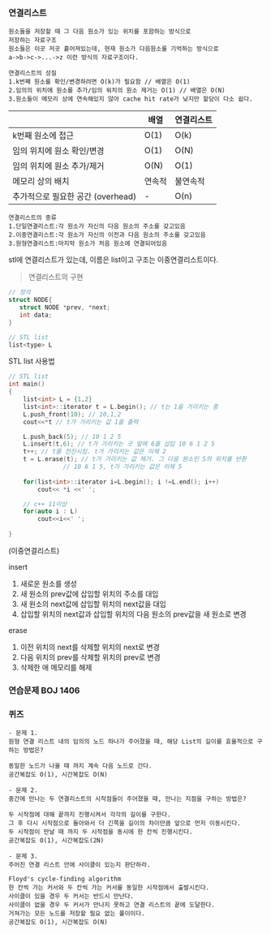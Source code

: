 ### 연결리스트
```
원소들을 저장할 때 그 다음 원소가 있는 위치를 포함하는 방식으로
저장하는 자료구조
원소들은 이곳 저곳 흩어져있는데, 현재 원소가 다음원소를 기억하는 방식으로
a->b->c->...->z 이런 방식의 자료구조이다.

연결리스트의 성질
1.k번째 원소를 확인/변경하려면 O(k)가 필요함 // 배열은 O(1)
2.임의의 위치에 원소를 추가/임의 워치의 원소 제거는 O(1) // 배열은 O(N)
3.원소들이 메모리 상에 연속해있지 않아 cache hit rate가 낮지만 할당이 다소 쉽다.
```
| |배열|연결리스트|
|---|---|---|
|k번째 원소에 접근|O(1)|O(k)|
|임의 위치에 원소 확인/변경|O(1)|O(N)|
|임의 위치에 원소 추가/제거|O(N)|O(1)|
|메모리 상의 배치|연속적|불연속적|
|추가적으로 필요한 공간 (overhead)| - |O(n)|

```
연결리스트의 종류
1.단일연결리스트:각 원소가 자신의 다음 원소의 주소를 갖고있음
2.이중연결리스트:각 원소가 자신의 이전과 다음 원소의 주소를 갖고있음
3.원형연결리스트:마지막 원소가 처음 원소에 연결되어있음
```
stl에 연결리스트가 있는데, 이름은 list이고 구조는 이중연결리스트이다.

> 연결리스트의 구현
```c++
// 정석
struct NODE{
   struct NODE *prev, *next;
   int data;
}

// STL list
list<type> L
```
STL list 사용법
```c++
// STL list
int main()
{
	list<int> L = {1,2}
	list<int>::iterator t = L.begin(); // t는 1을 가리키는 중
	L.push_front(10); // 10,1,2
	cout<<*t // t가 가리키는 값 1을 출력

	L.push_back(5); // 10 1 2 5
	L.insert(t,6); // t가 가리키는 곳 앞에 6을 삽입 10 6 1 2 5
	t++; // t를 전진시킴. t가 가리키는 값은 이제 2
	t = L.erase(t); // t가 가리키는 값 제거. 그 다음 원소인 5의 위치를 반환
		       // 10 6 1 5, t가 가리키는 값은 이제 5
	
	for(list<int>::iterator i=L.begin(); i !=L.end(); i++)
		cout<< *i <<' ';

	// c++ 11이상
	for(auto i : L)
		cout<<i<<' ';
	
}

```
(이중연결리스트)

insert 
1. 새로운 원소를 생성
2. 새 원소의 prev값에 삽입할 위치의 주소를 대입
3. 새 원소의 next값에 삽입할 위치의 next값을 대입
4. 삽입할 위치의 next값과 삽입할 위치의 다음 원소의 prev값을 새 원소로 변경
 
erase
1. 이전 위치의 next를 삭제할 위치의 next로 변경
2. 다음 위치의 prev를 삭제할 위치의 prev로 변경 
3. 삭제한 애 메모리를 해제

### 연습문제 BOJ 1406
### 퀴즈
```
- 문제 1.
원형 연결 리스트 내의 임의의 노드 하나가 주어졌을 때, 해당 List의 길이를 효율적으로 구하는 방법은?

동일한 노드가 나올 때 까지 계속 다음 노드로 간다.
공간복잡도 O(1), 시간복잡도 O(N)

- 문제 2.
중간에 만나는 두 연결리스트의 시작점들이 주어졌을 때, 만나는 지점을 구하는 방법은?

두 시작점에 대해 끝까지 진행시켜서 각각의 길이를 구한다.
그 후 다시 시작점으로 돌아와서 더 긴쪽을 길이의 차이만큼 앞으로 먼저 이동시킨다.
두 시작점이 만날 때 까지 두 시작점을 동시에 한 칸씩 진행시킨다.
공간복잡도 O(1), 시간복잡도(2N)

- 문제 3.
주어진 연결 리스트 안에 사이클이 있는지 판단하라.

Floyd's cycle-finding algorithm
한 칸씩 가는 커서와 두 칸씩 가는 커서를 동일한 시작점에서 출발시킨다.
사이클이 있을 경우 두 커서는 반드시 만난다.
사이클이 없을 경우 두 커서가 만나지 못하고 연결 리스트의 끝에 도달한다.
거쳐가는 모든 노드를 저장할 필요 없는 풀이이다.
공간복잡도 O(1), 시간복잡도 O(N)
```
